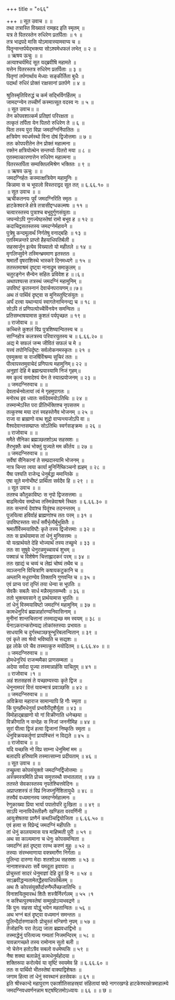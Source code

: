 +++
title = "०६६"

+++
॥ सूत उवाच ॥ ॥  
तथा तत्रास्ति विख्यातं रामह्रद इति स्मृतम् ॥  
यत्र ते पितरस्तेन रुधिरेण प्रतर्पिताः ॥ १ ॥  
तत्र भाद्रपदे मासि योऽमावास्यामवाप्य च ॥  
पितॄन्सन्तर्पयेद्भक्त्या सोऽश्वमेधफलं लभेत् ॥ २ ॥  
॥ ऋषय ऊचुः ॥ ॥  
अत्याश्चर्यमिदं सूत यद्ब्रवीषि महामते ॥  
यत्तेन पितरस्तत्र रुधिरेण प्रतर्पिताः ॥ ३ ॥  
पितृणां तर्पणार्थाय मेध्याः सङ्कीर्तिता बुधैः ॥  
पदार्था रुधिरं प्रोक्तं राक्षसानां प्रतर्पणे ॥ ४ ॥  
    
श्रुतिस्मृतिविरुद्धं च कर्म सद्भिर्विगर्हितम् ॥  
जामदग्न्येन तच्चीर्णं कस्मात्सूत वदस्व नः ॥ ५ ॥  
॥ सूत उवाच॥ ॥  
तेन कोपवशात्कर्म प्रतिज्ञां परिरक्षता ॥  
तत्कृतं तर्पिता येन पितरो रुधिरेण ते ॥ ६ ॥  
पिता तस्य पुरा विप्रा जमदग्निर्निपातितः ॥  
क्षत्रियेण स्वधर्मस्थो विना दोषं द्विजोत्तमाः ॥ ७ ॥  
ततः कोपपरीतेन तेन प्रोक्तं महात्मना ॥  
रक्तेन क्षत्रियोत्थेन सन्तर्प्याः पितरो मया ॥ ८ ॥  
एतस्मात्कारणात्तेन रुधिरेण महात्मना ॥  
पितरस्तर्पिता सम्यक्तिलमिश्रेण भक्तितः ॥ ९ ॥  
॥ ऋषय ऊचुः ॥ ॥  
जमदग्निर्हतः कस्मात्क्षत्रियेण महामुनिः ॥  
किन्नामा स च भूपालो विस्तराद्वद सूत तत् ॥ ६.६६.१० ॥  
॥ सूत उवाच ॥ ॥  
ऋचीकतनयः पूर्वं जमदग्निरिति स्मृतः ॥  
हाटकेश्वरजे क्षेत्रे तत्रासीद्दग्धकल्मषः ॥ ११ ॥  
चत्वारस्तस्य पुत्राश्च बभूवुर्गुणसंयुताः ॥  
जघन्योऽपि गुणज्येष्ठस्तेषां रामो बभूव ह ॥ १२ ॥  
कदाचिद्वसतस्तस्य जमदग्नेर्महावने ॥  
पुत्रेषु कन्दमूलार्थं निर्गतेषु वनाद्बहिः ॥ १३ ॥  
एतस्मिन्नन्तरे प्राप्तो हैहयाधिपतिर्बली ॥  
सहस्रार्जुन इत्येव विख्यातो यो महीतले ॥ १४ ॥  
मृगलिप्सुर्वने तस्मिन्भ्रममाण इतस्ततः ॥  
श्रमार्तो वृषराशिस्थे भास्करे दिनमध्यगे ॥ १५ ॥  
ततस्तमाश्रमं दृष्ट्वा नानाद्रुम समाकुलम् ॥  
चतुरङ्गेन सैन्येन सहितः प्रविवेश ह ॥।६॥  
अथापश्यत्स तत्रस्थं जमदग्निं महामुनिम् ॥  
उपविष्टं कृतस्नानं देवार्चनपरायणम्॥।७॥  
अथ तं पार्थिवं दृष्ट्वा स मुनिस्तुष्टिसंयुतः ॥  
अर्घं दत्त्वा यथान्यायं स्वागतेनाभिनन्द्य च ॥ १८ ॥  
सोऽपि तं प्रणिपत्योच्चैर्विनयेन समन्वितः ॥  
प्रतिसम्भाषयामास कुशलं पर्यपृच्छत ॥ १९ ॥  
॥ राजोवाच ॥ ॥  
कच्चित्ते कुशलं विप्र पुत्रशिष्यान्वितस्य च ॥  
साग्निहोत्र कलत्रस्य परिवारयुतस्य च ॥ ६.६६.२० ॥  
अद्य मे सफलं जन्म जीवितं सफलं च मे ॥  
यत्त्वं तपोनिधिर्दृष्टः सर्वलोकनमस्कृतः ॥ २१ ॥  
एवमुक्त्वा स राजर्षिर्विश्रम्य सुचिरं ततः ॥  
पीत्वापस्तमुवाचेदं प्रणिपत्य महामुनिम्॥ २२ ॥  
अनुज्ञां देहि मे ब्रह्मन्प्रयास्यामि निजं गृहम्॥  
मम कृत्यं समादेश्यं येन ते स्यात्प्रयोजनम् ॥ २३ ॥  
॥ जमदग्निरुवाच ॥ ॥  
देवतार्चनवेलायां त्वं मे गृहमुपागतः ॥  
मनोरथ इव ध्यातः सर्वदेवमयोऽतिथिः ॥ २४ ॥  
तस्मान्मेऽस्ति परा प्रीतिर्भक्तिश्च नृपसत्तम ॥  
तत्कुरुष्व मया दत्तं स्वहस्तेनैव भोजनम् ॥ २५ ॥  
राजा वा ब्राह्मणो वाथ शूद्रो वाप्यन्त्यजोऽपि वा ॥  
वैश्वदेवान्तसम्प्राप्तः सोऽतिथिः स्वर्गसङ्क्रमः ॥ २६ ॥  
॥ राजोवाच ॥ ॥  
ममैते सैनिका ब्रह्मञ्छतशोऽथ सहस्रशः ॥  
तैरभुक्तैः कथं भोक्तुं युज्यते मम कीर्तय ॥ २७ ॥  
॥ जमदग्निरुवाच ॥ ॥  
सर्वेषां सैनिकानां ते सम्प्रदास्यामि भोजनम् ॥  
नात्र चिन्ता त्वया कार्या मुनिर्निष्किञ्चनो ह्यहम् ॥ २८ ॥  
यैषा पश्यति राजेन्द्र धेनुर्बद्धा ममान्तिके ॥  
एषा सूते मनोभीष्टं प्रार्थिता सर्वदैव हि ॥ २९ । ॥  
॥ सूत उवाच ॥ ॥  
ततश्च कौतुकाविष्टः स नृपो द्विजसत्तमाः ॥  
बाढमित्येव सम्प्रोच्य तस्मिन्नेवाश्रमे स्थितः ॥ ६.६६.३० ॥  
ततः सन्तर्प्य देवांश्च पितॄंश्च तदनन्तरम् ॥  
पूजयित्वा हविर्वाहं ब्राह्मणांश्च ततः परम् ॥ ३१ ॥  
उपविष्टस्ततः सार्धं सर्वैर्भृत्यैर्बुभुक्षितैः ॥  
श्रमार्तैर्विस्मयाविष्टैः कृते तस्य द्विजोत्तमाः ॥ ३२ ॥  
ततः स प्रार्थयामास तां धेनुं मुनिसत्तमः ॥  
यो यत्प्रार्थयते देहि भोज्यार्थं तस्य तच्छुभे ॥ ३३ ॥  
ततः सा सुषुवे धेनुरन्नमुच्चावचं शुभम् ॥  
पक्वान्नं च विशेषेण चित्ताह्लादकरं परम् ॥ ३४ ॥  
ततः खाद्यं च चव्यं च लेह्यं चोष्यं तथैव च ॥  
व्यञ्जनानि विचित्राणि कषायकटुकानि च ॥  
अम्लानि मधुराण्येव तिक्तानि गुणवन्ति च ॥ ३५ ॥  
एवं प्राप्य परां तृप्तिं तया धेन्वा स भूपतिः ॥  
सेवकैः सबलैः सार्ध मन्नैरमृतसम्भवैः ॥ ३६ ॥  
ततो भुक्त्यवसाने तु प्रार्थयामास भूपतिः ॥  
तां धेनुं विस्मयाविष्टो जमदग्निं महामुनिम् ॥ ३७ ॥  
कामधेनुरियं ब्रह्मन्नार्हारण्यनिवासिनाम् ॥  
मुनीनां शान्तचित्तानां तस्माद्यच्छ मम स्वयम् ॥ ३८ ॥  
येनाऽकरान्करोम्यद्य लोकांस्तस्याः प्रभावतः ॥  
साधयामि च दुर्गस्थाञ्छत्रून्भूरिबलान्वितान् ॥ ३९ ॥  
एवं कृते तव श्रेयो भविष्यति च सद्यशः ॥  
इह लोके परे चैव तस्मात्कुरु मयोदितम् ॥ ६.६६.४० ॥ ॥  
॥ जमदग्निरुवाच ॥ ॥  
होमधेनुरियं राजन्ममैका प्राणसम्मता ॥  
अदेया सर्वदा पूज्या तस्मान्नार्हसि याचितुम् ॥ ४१ ॥  
॥ राजोवाच ।१ ॥  
अहं शतसहस्रं ते यच्छाम्यस्याः कृते द्विज ॥  
धेनूनामपरं वित्तं यावन्मात्रं प्रवाञ्छसि ॥ ४२ ॥  
॥ जमदग्निरुवाच ॥ ॥  
अविक्रेया महाराज सामान्यापि हि गौः स्मृता ॥  
किं पुनर्होमधेनुर्या प्रभावैरीदृशैर्युता ॥ ४३ ॥  
विमोहाद्ब्राह्मणो यो गां विक्रीणाति धनेच्छया ॥  
विक्रीणाति न सन्देहः स निजां जननीमिह ॥ ४४ ॥  
सुरां पीत्वा द्विजं हत्वा द्विजानां निष्कृतिः स्मृता ॥  
धेनुविक्रयकर्तॄणां प्रायश्चित्तं न विद्यते ॥ ४५ ॥  
॥ राजोवाच ॥ ॥  
यदि यच्छसि नो विप्र साम्ना धेनुमिमां मम ॥  
बलादपि हरिष्यामि तस्मात्साम्ना प्रदीयताम् ॥ ४६ ॥  
॥ सूत उवाच ॥ ॥  
तच्छ्रुत्वा कोपसंयुक्तो जमदग्निर्द्विजोत्तमाः ॥  
अस्त्रमस्त्रमिति प्रोच्य समुत्तस्थौ सभातलात् ॥ ४७ ॥  
ततस्ते सेवकास्तस्य नृपतेश्चित्तवेदिनः ॥  
अप्राप्तशस्त्रं तं विप्रं निजघ्नुर्निशितायुधैः ॥ ४८ ॥  
तस्यैवं वध्यमानस्य जमदग्नेर्महात्मनः ॥  
रेणुकाख्या प्रिया भार्या पपातोपरि दुःखिता ॥ ॥ ४९ ॥  
साऽपि नानाविधैस्तीक्ष्णैः खण्डिता वरवर्णिनी ॥  
आयुःशेषतया प्राणैर्न कथञ्चिद्वियोजिता ॥ ६.६६.५० ॥  
एवं हत्वा स विप्रेन्द्रं जमदग्निं महीपतिः ॥  
तां धेनुं कालयामास यत्र माहिष्मती पुरी ॥ ५१ ॥  
अथ सा काल्यमाना च धेनुः कोपसमन्विता ॥  
जमदग्निं हतं दृष्ट्वा ररम्भ करुणं मुहुः ॥ ५२ ॥  
तस्याः संरम्भमाणाया वक्त्रमार्गेण निर्गताः ॥  
पुलिन्दा दारुणा मेदाः शतशोऽथ सहस्रशः ॥ ५३ ॥  
नानाशस्त्रधराः सर्वे यमदूता इवापराः ॥  
प्रोचुस्तां सादरं धेनुमाज्ञां देहि द्रुतं हि नः ॥ ५४ ॥  
साऽब्रवीद्धन्यतामेतद्धैहयाधिपतेर्बलम् ॥  
अथ तैः कोपसंयुक्तैर्दारुणैर्म्लेच्छजातिभिः ॥  
विनाशयितुमारब्धं शितैः शस्त्रैर्निरर्गलम् ॥ ५५ ।१  
न कश्चित्पुरुषस्तेषां सम्मुखोऽप्यभवद्रणे ॥  
किं पुनः सहसा योद्धुं भयेन महतान्वितः ॥ ५६ ॥  
अथ भग्नं बलं दृष्ट्वा वध्यमानं समन्ततः ॥  
पुलिन्दैर्दारुणाकारैः प्रोचुस्तं मन्त्रिणो नृपम् ॥ ५७ ॥  
तेजोहानिः परा तेऽद्य जाता ब्रह्मवधाद्विभो ॥  
तस्माद्धेनुं परित्यज्य गम्यतां निजमन्दिरम् ॥ ५८ ॥  
यावन्नागच्छते तस्य रामोनाम सुतो बली ॥  
नो चेत्तेन हतोऽत्रैव सबलो वधमेष्यसि ॥ ५९ ॥  
नैषा शक्या बलान्नेतुं कामधेनुर्महोदया ॥  
शक्तिरूपा करोत्येवं या सृष्टिं स्वयमेव हि ॥ ६.६६.६० ॥  
ततः स पार्थिवो भीतस्तेषां वाक्याद्विशेषतः ॥  
जगाम हित्वा तां धेनुं स्वस्थानं हतसेवकः ॥ ६१ ॥  
इति श्रीस्कान्दे महापुराण एकाशीतिसाहस्र्यां संहितायां षष्ठे नागरखण्डे हाटकेश्वरक्षेत्रमाहात्म्ये जमदग्निवधवर्णनन्नाम षट्षष्टितमोऽध्यायः ॥ ६६ ॥ ॥ छ ॥